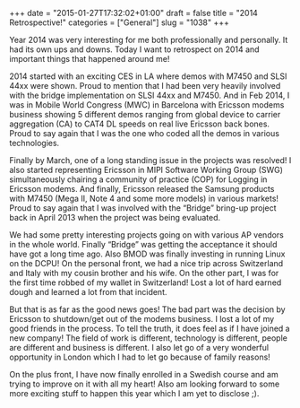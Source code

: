 +++
date = "2015-01-27T17:32:02+01:00"
draft = false
title = "2014 Retrospective!"
categories = ["General"]
slug = "1038"
+++

Year 2014 was very interesting for me both professionally and personally. It had its own ups and downs. Today I want to retrospect on 2014 and important things that happened around me!

2014 started with an exciting CES in LA where demos with M7450 and SLSI 44xx were shown. Proud to mention that I had been very heavily involved with the bridge implementation on SLSI 44xx and M7450. And in Feb 2014, I was in Mobile World Congress (MWC) in Barcelona with Ericsson modems business showing 5 different demos ranging from global device to carrier aggregation (CA) to CAT4 DL speeds on real live Ericsson back bones. Proud to say again that I was the one who coded all the demos in various technologies.

Finally by March, one of a long standing issue in the projects was resolved! I also started representing Ericsson in MIPI Software Working Group (SWG) simultaneously chairing a community of practice (COP) for Logging in Ericsson modems. And finally, Ericsson released the Samsung products with M7450 (Mega II, Note 4 and some more models) in various markets! Proud to say again that I was involved with the “Bridge” bring-up project back in April 2013 when the project was being evaluated.

We had some pretty interesting projects going on with various AP vendors in the whole world. Finally “Bridge” was getting the acceptance it should have got a long time ago. Also BMOD was finally investing in running Linux on the DCPU! On the personal front, we had a nice trip across Switzerland and Italy with my cousin brother and his wife. On the other part, I was for the first time robbed of my wallet in Switzerland! Lost a lot of hard earned dough and learned a lot from that incident.

But that is as far as the good news goes! The bad part was the decision by Ericsson to shutdown/get out of the modems business. I lost a lot of my good friends in the process. To tell the truth, it does feel as if I have joined a new company! The field of work is different, technology is different, people are different and business is different. I also let go of a very wonderful opportunity in London which I had to let go because of family reasons!

On the plus front, I have now finally enrolled in a Swedish course and am trying to improve on it with all my heart! Also am looking forward to some more exciting stuff to happen this year which I am yet to disclose ;).
